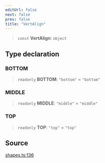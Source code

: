 ```yaml
---
editUrl: false
next: false
prev: false
title: "VertAlign"
---
```


> `const` **VertAlign**: `object`

## Type declaration

### BOTTOM

> `readonly` **BOTTOM**: `"bottom"` = `"bottom"`

### MIDDLE

> `readonly` **MIDDLE**: `"middle"` = `"middle"`

### TOP

> `readonly` **TOP**: `"top"` = `"top"`

## Source

[shapes.ts:136](https://github.com/dakhetov/dgmjs/blob/main/packages/core/src/shapes.ts#L136)
